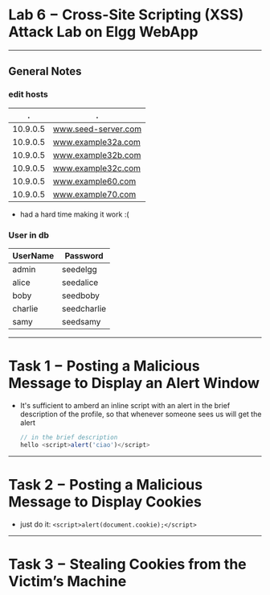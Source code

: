# Lab 6 $-$ Cross-Site Scripting (XSS) Attack Lab on Elgg WebApp

---

## General Notes
### edit hosts
| . | . |
| -- | -- |
| 10.9.0.5   | www.seed-server.com |
| 10.9.0.5   | www.example32a.com |
| 10.9.0.5   | www.example32b.com |
| 10.9.0.5   | www.example32c.com |
| 10.9.0.5   | www.example60.com |
| 10.9.0.5   | www.example70.com |

- had a hard time making it work :(

### User in db
| UserName | Password | 
| --- | --- |
| admin        | seedelgg
| alice        | seedalice
| boby         | seedboby
| charlie      | seedcharlie
| samy         | seedsamy

---

# Task 1 $-$ Posting a Malicious Message to Display an Alert Window
- It's sufficient to amberd an inline script with an alert in the brief description of the profile, so that whenever someone sees us will get the alert
  ```js
  // in the brief description
  hello <script>alert('ciao')</script>
  ```
---  
# Task 2 $-$ Posting a Malicious Message to Display Cookies
- just do it:
  `<script>alert(document.cookie);</script>`
---
# Task 3 $-$ Stealing Cookies from the Victim’s Machine
